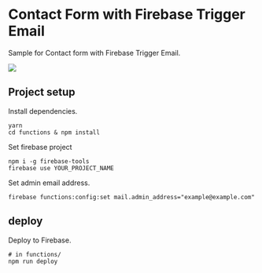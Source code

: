 # Contact Form with Firebase Trigger Email 

Sample for Contact form with Firebase Trigger Email.

![](https://i.gyazo.com/a274433266ca1167458090181c00d799.png)

## Project setup
Install dependencies.
```
yarn
cd functions & npm install
```

Set firebase project

```
npm i -g firebase-tools
firebase use YOUR_PROJECT_NAME
```

Set admin email address.
```
firebase functions:config:set mail.admin_address="example@example.com"
```


## deploy

Deploy to Firebase.
```
# in functions/
npm run deploy 
```


